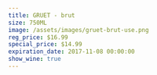 ```yaml
---
title: GRUET - brut
size: 750ML
image: /assets/images/gruet-brut-use.png
reg_price: $16.99
special_price: $14.99
expiration_date: 2017-11-08 00:00:00
show_wine: true
---
```




